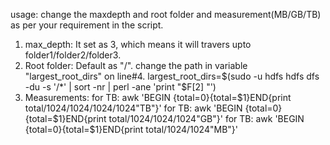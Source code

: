 usage:
change the maxdepth and root folder and measurement(MB/GB/TB) as per your requirement in the script.
1. max_depth:
	 It set as 3, which means it will travers upto folder1/folder2/folder3.
2. Root folder:
	 Default as "/". change the path in variable "largest_root_dirs" on line#4.
	  largest_root_dirs=$(sudo -u hdfs hdfs dfs -du -s '/*' | sort -nr | perl -ane 'print "$F[2] "')
3. Measurements: 
	for TB: awk 'BEGIN {total=0}{total=$1}END{print total/1024/1024/1024/1024"TB"}' 
	for TB: awk 'BEGIN {total=0}{total=$1}END{print total/1024/1024/1024"GB"}' 
	for TB: awk 'BEGIN {total=0}{total=$1}END{print total/1024/1024"MB"}' 
